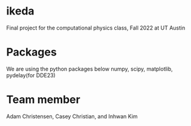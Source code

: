 # ikeda
Final project for the computational physics class, Fall 2022 at UT Austin
# Packages
We are using the python packages below
numpy, scipy, matplotlib, pydelay(for DDE23)
# Team member
Adam Christensen, Casey Christian, and Inhwan Kim
